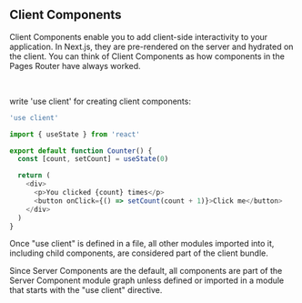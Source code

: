 ## Client Components

Client Components enable you to add client-side interactivity to your application. In Next.js, they are pre-rendered on
the server and hydrated on the client. You can think of Client Components as how components in the Pages Router have
always worked.

&nbsp;
&nbsp;
&nbsp;

write 'use client' for creating client components:

```js
'use client'

import { useState } from 'react'

export default function Counter() {
  const [count, setCount] = useState(0)

  return (
    <div>
      <p>You clicked {count} times</p>
      <button onClick={() => setCount(count + 1)}>Click me</button>
    </div>
  )
}
```

Once "use client" is defined in a file, all other modules imported into it, including child components, are considered
part of the client bundle.

Since Server Components are the default, all components are part of the Server Component module graph unless defined or
imported in a module that starts with the "use client" directive.



